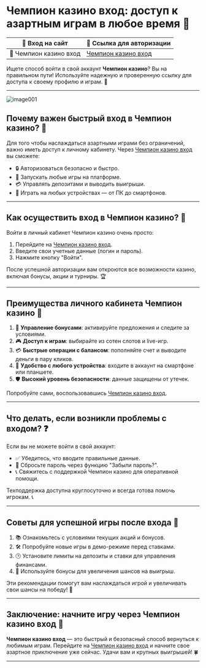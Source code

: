 # Чемпион казино вход: доступ к азартным играм в любое время 🎰

| 🎯 **Вход на сайт** | 🔗 **Ссылка для авторизации** |
|---------------------|------------------------------|
| 🌟 Чемпион казино вход | [Чемпион казино вход](https://champcasino.ink/pobeda/doa-hats?p80412p305331p112c) |

Ищете способ войти в свой аккаунт **Чемпион казино**? Вы на правильном пути! Используйте надежную и проверенную ссылку для доступа к своему профилю и играм. 🎲

---
![image001](https://github.com/user-attachments/assets/ddcd2d6b-6629-4eb8-a27a-5c5e9d963013)

## Почему важен быстрый вход в Чемпион казино? 🚀

Для того чтобы наслаждаться азартными играми без ограничений, важно иметь доступ к личному кабинету. Через [Чемпион казино вход](https://champcasino.ink/pobeda/doa-hats?p80412p305331p112c) вы сможете:

- 🔒 Авторизоваться безопасно и быстро.  
- 🎰 Запускать любые игры на платформе.  
- 💳 Управлять депозитами и выводить выигрыши.  
- 📱 Играть на любых устройствах — от ПК до смартфонов.

---

## Как осуществить вход в Чемпион казино? 🔑

Войти в личный кабинет Чемпион казино очень просто:

1. Перейдите на [Чемпион казино вход](https://champcasino.ink/pobeda/doa-hats?p80412p305331p112c).  
2. Введите свои учетные данные (логин и пароль).  
3. Нажмите кнопку "Войти".  

После успешной авторизации вам откроются все возможности казино, включая бонусы, акции и турниры. 🏆

---

## Преимущества личного кабинета Чемпион казино 🌟

1. 🤑 **Управление бонусами**: активируйте предложения и следите за условиями.  
2. 🎮 **Доступ к играм**: выбирайте из сотен слотов и live-игр.  
3. 💳 **Быстрые операции с балансом**: пополняйте счет и выводите деньги в пару кликов.  
4. 📱 **Удобство с любого устройства**: входите в аккаунт на смартфоне или планшете.  
5. 🛡️ **Высокий уровень безопасности**: данные защищены от утечек.

Попробуйте сами, воспользовавшись [Чемпион казино вход](https://champcasino.ink/pobeda/doa-hats?p80412p305331p112c).

---

## Что делать, если возникли проблемы с входом? ❓

Если вы не можете войти в свой аккаунт:

- ✅ Убедитесь, что вводите правильные данные.  
- 🔄 Сбросьте пароль через функцию "Забыли пароль?".  
- 📞 Свяжитесь с поддержкой Чемпион казино для оперативной помощи.

Техподдержка доступна круглосуточно и всегда готова помочь игрокам. 📞

---

## Советы для успешной игры после входа 🎯

1. 📚 Ознакомьтесь с условиями текущих акций и бонусов.  
2. 🛠️ Попробуйте новые игры в демо-режиме перед ставками.  
3. 🕒 Установите лимиты на депозиты и ставки для управления финансами.  
4. 🎁 Используйте бонусы для увеличения шансов на выигрыш.  

Эти рекомендации помогут вам наслаждаться игрой и увеличивать свои шансы на победу! 🏅

---

## Заключение: начните игру через Чемпион казино вход 🎉

**Чемпион казино вход** — это быстрый и безопасный способ вернуться к любимым играм. Перейдите на [Чемпион казино вход](https://champcasino.ink/pobeda/doa-hats?p80412p305331p112c) и начните свое азартное приключение уже сейчас. Удачи вам и крупных выигрышей! 🍀

---

